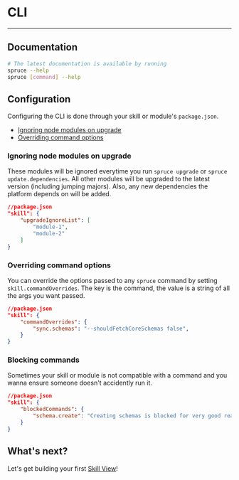 # CLI
****

## Documentation

```bash
# The latest documentation is available by running
spruce --help
spruce [command] --help
```

## Configuration

Configuring the CLI is done through your skill or module's `package.json`.

* [Ignoring node modules on upgrade](cli.md?id=ignoring-node-modules-on-upgrade)
* [Overriding command options](cli.md?id=overriding-command-options)


### Ignoring node modules on upgrade

These modules will be ignored everytime you run `spruce upgrade` or `spruce update.dependencies`. All other modules will be upgraded to the latest version (including jumping majors). Also, any new dependencies the platform depends on will be added.

```json
//package.json
"skill": {
    "upgradeIgnoreList": [
        "module-1",
        "module-2"
    ]
}
```

### Overriding command options

You can override the options passed to any `spruce` command by setting `skill.commandOverrides`. The key is the command, the value is a string of all the args you want passed.

```json
//package.json
"skill": {
    "commandOverrides": {
        "sync.schemas": "--shouldFetchCoreSchemas false",
    }
}
```

### Blocking commands

Sometimes your skill or module is not compatible with a command and you wanna ensure someone doesn't accidently run it.

```json
//package.json
"skill": {
    "blockedCommands": {
        "schema.create": "Creating schemas is blocked for very good reasons, I promise!",
    }
}
```

## What's next?

Let's get building your first [Skill View](/views/index)!

